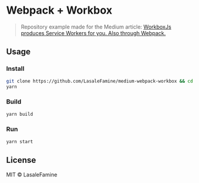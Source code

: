 # Webpack + Workbox

> Repository example made for the Medium article: [WorkboxJs produces Service Workers for you. Also through Webpack.](https://medium.com/@LasaleFamine/workboxjs-produces-service-workers-for-you-also-through-webpack-52e9e204c3a8)

## Usage

### Install

```bash
git clone https://github.com/LasaleFamine/medium-webpack-workbox && cd medium-webpack-workbox
yarn
```

### Build

```bash
yarn build
```

### Run
```bash
yarn start
```

## License

MIT © LasaleFamine
